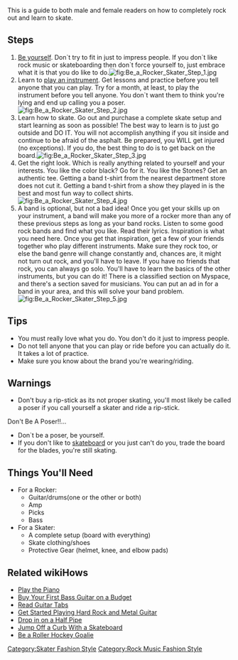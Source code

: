 This is a guide to both male and female readers on how to completely
rock out and learn to skate.

## Steps

1.  [Be yourself](Be_Yourself "wikilink"). Don\`t try to fit in just to
    impress people. If you don\`t like rock music or skateboarding then
    don\`t force yourself to, just embrace what it is that you do like
    to
    do.![](Be_a_Rocker_Skater_Step_1.jpg "fig:Be_a_Rocker_Skater_Step_1.jpg")
2.  Learn to [play an
    instrument](Learn_to_Play_an_Instrument "wikilink"). Get lessons and
    practice before you tell anyone that you can play. Try for a month,
    at least, to play the instrument before you tell anyone. You don\`t
    want them to think you're lying and end up calling you a
    poser.![](Be_a_Rocker_Skater_Step_2.jpg "fig:Be_a_Rocker_Skater_Step_2.jpg")
3.  Learn how to skate. Go out and purchase a complete skate setup and
    start learning as soon as possible! The best way to learn is to just
    go outside and DO IT. You will not accomplish anything if you sit
    inside and continue to be afraid of the asphalt. Be prepared, you
    WILL get injured (no exceptions). If you do, the best thing to do is
    to get back on the
    board.![](Be_a_Rocker_Skater_Step_3.jpg "fig:Be_a_Rocker_Skater_Step_3.jpg")
4.  Get the right look. Which is really anything related to yourself and
    your interests. You like the color black? Go for it. You like the
    Stones? Get an authentic tee. Getting a band t-shirt from the
    nearest department store does not cut it. Getting a band t-shirt
    from a show they played in is the best and most fun way to collect
    shirts.![](Be_a_Rocker_Skater_Step_4.jpg "fig:Be_a_Rocker_Skater_Step_4.jpg")
5.  A band is optional, but not a bad idea! Once you get your skills up
    on your instrument, a band will make you more of a rocker more than
    any of these previous steps as long as your band rocks. Listen to
    some good rock bands and find what you like. Read their lyrics.
    Inspiration is what you need here. Once you get that inspiration,
    get a few of your friends together who play different instruments.
    Make sure they rock too, or else the band genre will change
    constantly and, chances are, it might not turn out rock, and you'll
    have to leave. If you have no friends that rock, you can always go
    solo. You'll have to learn the basics of the other instruments, but
    you can do it! There is a classified section on Myspace, and there's
    a section saved for musicians. You can put an ad in for a band in
    your area, and this will solve your band
    problem.![](Be_a_Rocker_Skater_Step_5.jpg "fig:Be_a_Rocker_Skater_Step_5.jpg")

## Tips

-   You must really love what you do. You don't do it just to impress
    people.
-   Do not tell anyone that you can play or ride before you can actually
    do it. It takes a lot of practice.
-   Make sure you know about the brand you're wearing/riding.

## Warnings

-   Don't buy a rip-stick as its not proper skating, you'll most likely
    be called a poser if you call yourself a skater and ride a
    rip-stick.

Don't Be A Poser!!...

-   Don\`t be a poser, be yourself.
-   If you don't like to [skateboard](Skateboard "wikilink") or you just
    can't do you, trade the board for the blades, you're still skating.

## Things You'll Need

-   For a Rocker:
    -   Guitar/drums(one or the other or both)
    -   Amp
    -   Picks
    -   Bass
-   For a Skater:
    -   A complete setup (board with everything)
    -   Skate clothing/shoes
    -   Protective Gear (helmet, knee, and elbow pads)

## Related wikiHows

-   [Play the Piano](Play_the_Piano "wikilink")
-   [Buy Your First Bass Guitar on a
    Budget](Buy_Your_First_Bass_Guitar_on_a_Budget "wikilink")
-   [Read Guitar Tabs](Read_Guitar_Tabs "wikilink")
-   [Get Started Playing Hard Rock and Metal
    Guitar](Get_Started_Playing_Hard_Rock_and_Metal_Guitar "wikilink")
-   [Drop in on a Half Pipe](Drop_in_on_a_Half_Pipe "wikilink")
-   [Jump Off a Curb With a
    Skateboard](Jump_Off_a_Curb_With_a_Skateboard "wikilink")
-   [Be a Roller Hockey Goalie](Be_a_Roller_Hockey_Goalie "wikilink")

[Category:Skater Fashion
Style](Category:Skater_Fashion_Style "wikilink") [Category:Rock Music
Fashion Style](Category:Rock_Music_Fashion_Style "wikilink")